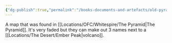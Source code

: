 ```yaml
---
{"dg-publish":true,"permalink":"/books-documents-and-artefacts/old-pyramid-map/","tags":["Unimportant"],"updated":"2025-06-10T19:00:50.405+01:00"}
---
```


A map that was found in [[Locations/OFC/Whitespire/The Pyramid\|The Pyramid]]. It's very faded but they can make out 3 names next to a [[Locations/The Desert/Ember Peak\|volcano]]. 